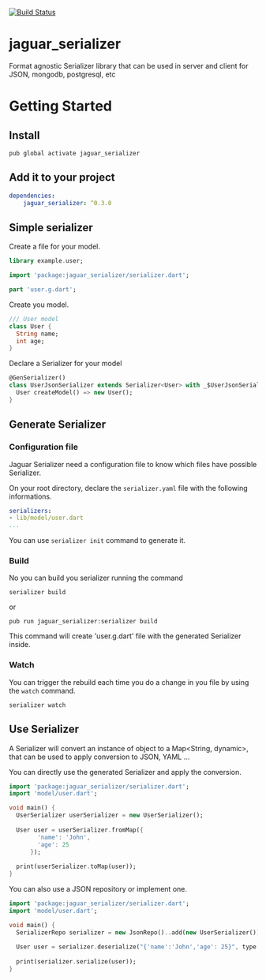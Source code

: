 [![Build Status](https://travis-ci.org/Jaguar-dart/jaguar_serializer.svg?branch=master)](https://travis-ci.org/Jaguar-dart/jaguar_serializer)

# jaguar_serializer
Format agnostic Serializer library that can be used in server and client for JSON, mongodb, postgresql, etc


# Getting Started

## Install

`pub global activate jaguar_serializer`

## Add it to your project

```yaml
dependencies:
    jaguar_serializer: ^0.3.0
```

## Simple serializer

Create a file for your model.

```dart
library example.user;

import 'package:jaguar_serializer/serializer.dart';

part 'user.g.dart';
```

Create you model.

```dart
/// User model
class User {
  String name;
  int age;
}
```

Declare a Serializer for your model

```dart
@GenSerializer()
class UserJsonSerializer extends Serializer<User> with _$UserJsonSerializer {
  User createModel() => new User();
}
```

## Generate Serializer

### Configuration file

Jaguar Serializer need a configuration file to know which files have possible Serializer.

On your root directory, declare the `serializer.yaml` file with the following informations.

```yaml
serializers:
- lib/model/user.dart
...
```

You can use `serializer init` command to generate it.

### Build
No you can build you serializer running the command

`serializer build` 

or 

`pub run jaguar_serializer:serializer build`

This command will create 'user.g.dart' file with the generated Serializer inside.

### Watch

You can trigger the rebuild each time you do a change in you file by using the `watch` command.

`serializer watch`

## Use Serializer

A Serializer will convert an instance of object to a Map<String, dynamic>, that can be used to apply conversion to JSON, YAML ...

You can directly use the generated Serializer and apply the conversion.
```dart
import 'package:jaguar_serializer/serializer.dart';
import 'model/user.dart';

void main() {
  UserSerializer userSerializer = new UserSerializer();
  
  User user = userSerializer.fromMap({
        'name': 'John',
        'age': 25
      });
  
  print(userSerializer.toMap(user));
}
```

You can also use a JSON repository or implement one.

```dart
import 'package:jaguar_serializer/serializer.dart';
import 'model/user.dart';

void main() {
  SerializerRepo serializer = new JsonRepo()..add(new UserSerializer());
  
  User user = serializer.deserialize("{'name':'John','age': 25}", type: User);
  
  print(serializer.serialize(user));
}
```